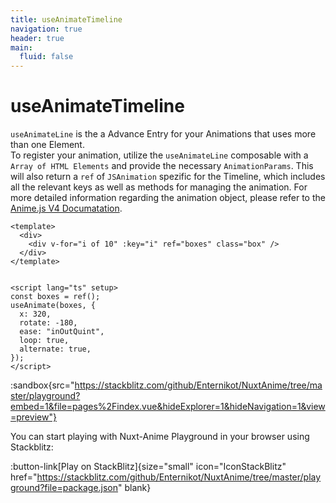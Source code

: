 ```yaml
---
title: useAnimateTimeline
navigation: true
header: true
main:
  fluid: false
---
```

# useAnimateTimeline

``useAnimateLine`` is the a Advance Entry for your Animations that uses more than one Element.  <br/>
To register your animation, utilize the `useAnimateLine` composable with a ``Array of HTML Elements`` and provide the necessary `AnimationParams`.
This will also return a ``ref`` of `JSAnimation` spezific for the Timeline, which includes all the relevant keys as well as methods for managing the animation.
For more detailed information regarding the animation object, please refer to the [Anime.js V4 Documatation](https://animejs.com/documentation/timeline).

```vue
<template>
  <div>
    <div v-for="i of 10" :key="i" ref="boxes" class="box" />
  </div>
</template>


<script lang="ts" setup>
const boxes = ref();
useAnimate(boxes, {
  x: 320,
  rotate: -180,
  ease: "inOutQuint",
  loop: true,
  alternate: true,
});
</script>
```
:sandbox{src="https://stackblitz.com/github/Enternikot/NuxtAnime/tree/master/playground?embed=1&file=pages%2Findex.vue&hideExplorer=1&hideNavigation=1&view=preview"}


You can start playing with Nuxt-Anime Playground in your browser using Stackblitz:

:button-link[Play on StackBlitz]{size="small" icon="IconStackBlitz" href="https://stackblitz.com/github/Enternikot/NuxtAnime/tree/master/playground?file=package.json" blank}
